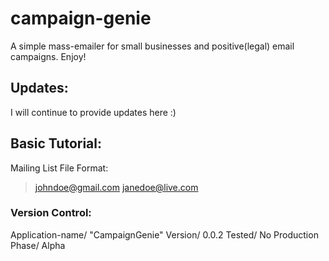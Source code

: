 # campaign-genie
A simple mass-emailer for small businesses and positive(legal) email campaigns. Enjoy!

## Updates:
I will continue to provide updates here :)

## Basic Tutorial:
Mailing List File Format:
> johndoe@gmail.com
> janedoe@live.com

### Version Control:
Application-name/ "CampaignGenie"
Version/ 0.0.2
Tested/ No
Production Phase/ Alpha

